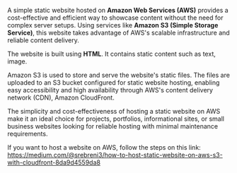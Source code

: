 A simple static website hosted on **Amazon Web Services (AWS)** provides a cost-effective and efficient way to showcase content without the need for complex server setups. Using services like **Amazon S3 (Simple Storage Service)**, this website takes advantage of AWS's scalable infrastructure and reliable content delivery.

The website is built using **HTML**. It contains static content such as text, image.

Amazon S3 is used to store and serve the website's static files. The files are uploaded to an S3 bucket configured for static website hosting, enabling easy accessibility and high availability through AWS's content delivery network (CDN), Amazon CloudFront.

The simplicity and cost-effectiveness of hosting a static website on AWS make it an ideal choice for projects, portfolios, informational sites, or small business websites looking for reliable hosting with minimal maintenance requirements. 

If you want to host a website on AWS, follow the steps on this link: https://medium.com/@srebreni3/how-to-host-static-website-on-aws-s3-with-cloudfront-8da9d4559da8

